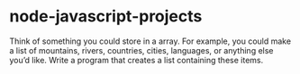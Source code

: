 # node-javascript-projects

Think of something you could store in a array. For example, you could make a list of mountains, rivers, countries, cities, languages, or anything else you’d like. Write a program that creates a list containing these items.

